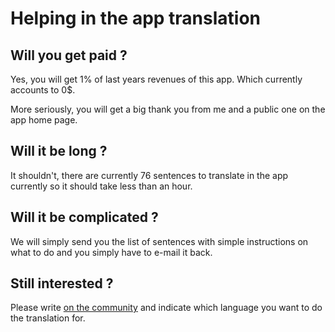 # Helping in the app translation

## Will you get paid ?

Yes, you will get 1% of last years revenues of this app. Which currently accounts to 0$.

More seriously, you will get a big thank you from me and a public one on the app home page.

<!--- end panel -->

## Will it be long ?

It shouldn't, there are currently 76 sentences to translate in the app currently so it should take less than an hour.

<!--- end panel -->

## Will it be complicated ?

We will simply send you the list of sentences with simple instructions on what to do and you simply have to e-mail it back.

<!--- end panel -->

## Still interested ?

Please write <a href="http://bit.ly/afn-community">on the community</a> and indicate which language you want to do the translation for.

<!--- end panel -->

